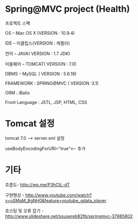 Spring@MVC project (Health)
=============
프로젝트 스팩 

OS – Mac OS X (VERSION  : 10.9.4)

IDE – 이클립스(VERSION : 캐플러)

언어 – JAVA( VERSION : 1.7 JDK)

미들웨어 – TOMCAT( VERSION : 7.0)

DBMS – MySQL ( VERSION : 5.6.19)

FRAMEWORK : SPRING@MVC ( VERSION :3.1)

ORM : iBatis

Front Language : JSTL, JSP, HTML, CSS

Tomcat 설정
================
  tomcat 7.0 -->  server.xml 설정
    <Connector connectionTimeout="20000" port="8080" protocol="HTTP/1.1" redirectPort="8443" useBodyEncodingForURI="true"/>

useBodyEncodingForURI="true"<-- 추가

기타 
================
흐름도- 
http://wp.me/P3hCtL-dT

구현형상 -
http://www.youtube.com/watch?v=uSMaM_8gNH0&feature=youtube_gdata_player

호스팅 및 오류 잡기 -  
http://www.slideshare.net/ssusereb82fb/springmvc-37985802

